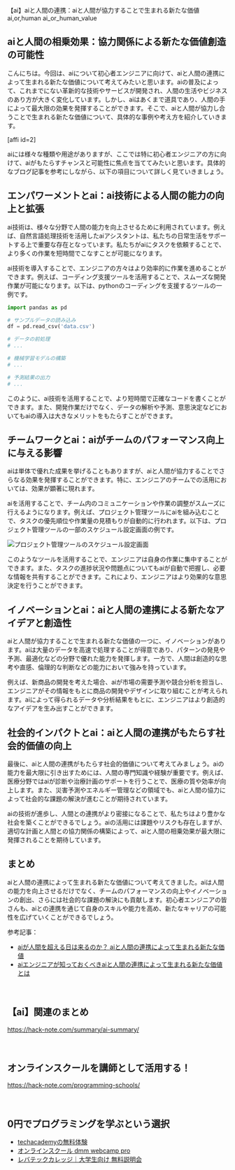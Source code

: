 【ai】aiと人間の連携：aiと人間が協力することで生まれる新たな価値
ai,or,human
ai_or_human_value

## aiと人間の相乗効果：協力関係による新たな価値創造の可能性

こんにちは。今回は、aiについて初心者エンジニアに向けて、aiと人間の連携によって生まれる新たな価値について考えてみたいと思います。aiの普及によって、これまでにない革新的な技術やサービスが開発され、人間の生活やビジネスのあり方が大きく変化しています。しかし、aiはあくまで道具であり、人間の手によって最大限の効果を発揮することができます。そこで、aiと人間が協力し合うことで生まれる新たな価値について、具体的な事例や考え方を紹介していきます。

[affi id=2]

aiには様々な種類や用途がありますが、ここでは特に初心者エンジニアの方に向けて、aiがもたらすチャンスと可能性に焦点を当ててみたいと思います。具体的なブログ記事を参考にしながら、以下の項目について詳しく見ていきましょう。

## エンパワーメントとai：ai技術による人間の能力の向上と拡張

ai技術は、様々な分野で人間の能力を向上させるために利用されています。例えば、自然言語処理技術を活用したaiアシスタントは、私たちの日常生活をサポートする上で重要な存在となっています。私たちがaiにタスクを依頼することで、より多くの作業を短時間でこなすことが可能になります。

ai技術を導入することで、エンジニアの方々はより効率的に作業を進めることができます。例えば、コーディング支援ツールを活用することで、スムーズな開発作業が可能になります。以下は、pythonのコーディングを支援するツールの一例です。

```python
import pandas as pd

# サンプルデータの読み込み
df = pd.read_csv('data.csv')

# データの前処理
# ...

# 機械学習モデルの構築
# ...

# 予測結果の出力
# ...
```

このように、ai技術を活用することで、より短時間で正確なコードを書くことができます。また、開発作業だけでなく、データの解析や予測、意思決定などにおいてもaiの導入は大きなメリットをもたらすことができます。

## チームワークとai：aiがチームのパフォーマンス向上に与える影響

aiは単体で優れた成果を挙げることもありますが、aiと人間が協力することでさらなる効果を発揮することができます。特に、エンジニアのチームでの活用においては、効果が顕著に現れます。

aiを活用することで、チーム内のコミュニケーションや作業の調整がスムーズに行えるようになります。例えば、プロジェクト管理ツールにaiを組み込むことで、タスクの優先順位や作業量の見積もりが自動的に行われます。以下は、プロジェクト管理ツールの一部のスケジュール設定画面の例です。

![プロジェクト管理ツールのスケジュール設定画面](https://example.com/schedule.png)

このようなツールを活用することで、エンジニアは自身の作業に集中することができます。また、タスクの進捗状況や問題点についてもaiが自動で把握し、必要な情報を共有することができます。これにより、エンジニアはより効果的な意思決定を行うことができます。

## イノベーションとai：aiと人間の連携による新たなアイデアと創造性

aiと人間が協力することで生まれる新たな価値の一つに、イノベーションがあります。aiは大量のデータを高速で処理することが得意であり、パターンの発見や予測、最適化などの分野で優れた能力を発揮します。一方で、人間は創造的な思考や直感、倫理的な判断などの能力において強みを持っています。

例えば、新商品の開発を考えた場合、aiが市場の需要予測や競合分析を担当し、エンジニアがその情報をもとに商品の開発やデザインに取り組むことが考えられます。aiによって得られるデータや分析結果をもとに、エンジニアはより創造的なアイデアを生み出すことができます。

## 社会的インパクトとai：aiと人間の連携がもたらす社会的価値の向上

最後に、aiと人間の連携がもたらす社会的価値について考えてみましょう。aiの能力を最大限に引き出すためには、人間の専門知識や経験が重要です。例えば、医療分野ではaiが診断や治療計画のサポートを行うことで、医療の質や効率が向上します。また、災害予測やエネルギー管理などの領域でも、aiと人間の協力によって社会的な課題の解決が進むことが期待されています。

aiの技術が進歩し、人間との連携がより密接になることで、私たちはより豊かな社会を築くことができるでしょう。aiの活用には課題やリスクも存在しますが、適切な計画と人間との協力関係の構築によって、aiと人間の相乗効果が最大限に発揮されることを期待しています。

## まとめ

aiと人間の連携によって生まれる新たな価値について考えてきました。aiは人間の能力を向上させるだけでなく、チームのパフォーマンスの向上やイノベーションの創出、さらには社会的な課題の解決にも貢献します。初心者エンジニアの皆さんも、aiとの連携を通じて自身のスキルや能力を高め、新たなキャリアの可能性を広げていくことができるでしょう。

参考記事：
- [aiが人間を超える日は来るのか？ aiと人間の連携によって生まれる新たな価値](https://example.com/article1)
- [aiエンジニアが知っておくべきaiと人間の連携によって生まれる新たな価値とは](https://example.com/article2)

　

## 【ai】関連のまとめ
https://hack-note.com/summary/ai-summary/

　

## オンラインスクールを講師として活用する！
https://hack-note.com/programming-schools/

　

## 0円でプログラミングを学ぶという選択
- [techacademyの無料体験](//af.moshimo.com/af/c/click?a_id=2612475&amp;p_id=1555&amp;pc_id=2816&amp;pl_id=22706&amp;url=https%3a%2f%2ftechacademy.jp%2fhtmlcss-trial%3futm_source%3dmoshimo%26utm_medium%3daffiliate%26utm_campaign%3dtextad)
- [オンラインスクール dmm webcamp pro](//af.moshimo.com/af/c/click?a_id=2612482&amp;p_id=1363&amp;pc_id=2297&amp;pl_id=39999&amp;guid=on)
- [レバテックカレッジ｜大学生向け 無料説明会](//af.moshimo.com/af/c/click?a_id=4071793&p_id=3198&pc_id=7488&pl_id=41848)

